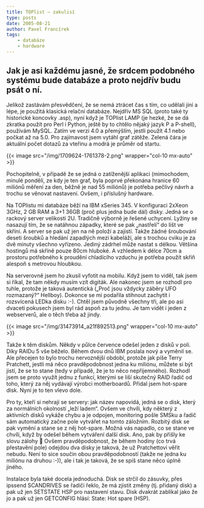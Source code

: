 ```yaml
---
title: TOPlist – zakulisí
type: posts
date: 2005-08-21
author: Pavel Francírek
tags:
    - databáze
    - hardware
---
```

## Jak je asi každému jasné, že srdcem podobného systému bude databáze a proto nejdřív budu psát o ní.
Jelikož zastávám přesvědčení, že se nemá ztrácet čas s tím, co udělali jiní a lépe, je použitá klasická relační databáze. Nejdřív MS SQL (proto také ty historické koncovky .asp), nyní když je TOPlist LAMP (je hezké, že se dá zkratka použít pro Perl i Python, ještě by to chtělo nějaký jazyk P a P-shell), používám MySQL. Zatím ve verzi 4.0 a přemýšlím, jestli použít 4.1 nebo počkat až na 5.0. Pro zajímavost jsem vytáhl graf zátěže. Zelená čára je aktuální počet dotazů za vteřinu a modrá je průměr od startu.

{{< image src="/img/1709624-1761378-2.png" wrapper="col-10 mx-auto" >}}

Pochopitelně, v případě že se jedná o zatíženější aplikaci (mimochodem, minulé pondělí, ze kdy je ten graf, byla poprvé překonána hranice 60 miliónů měření za den, běžně je nad 55 miliónů) je potřeba pečlivý návrh a trochu se věnovat nastavení. Ovšem, i příslušný hardware.

Na TOPlistu mi databáze běží na IBM xSeries 345. V konfiguraci 2xXeon 3GHz, 2 GB RAM a 3+1 36GB (proč plus jedna bude dál) disky. Jedná se o rackový server velikosti 2U. Tradičně výborně je řešené uchycení. Lyžiny se nasazují tím, že se natáhnou západky, které se pak „nastřelí“ do lišt ve skříni. A server se pak už jen na ně položí a zajistí. Takže žádné šroubování deseti šroubků a hledání zapadlých mezi kabeláží, ale s trochou cviku je za dvě minuty všechno vyřízeno. Jediný zádrhel může nastat s délkou. Většina hostingů má skříně pouze 80cm hluboké. A vzhledem k délce 70cm a prostoru potřebného k proudění chladícího vzduchu je potřeba použít skříň alespoň s metrovou hloubkou.

Na serverovně jsem ho zkusil vyfotit na mobilu. Když jsem to viděl, tak jsem si říkal, že tam někdy musím vzít digiták. Ale nakonec jsem se rozhodl pro tuhle, protože je taková autentická („Proč jsou vždycky záběry UFO rozmazaný?“ Hellboy). Dokonce se mi podařila stihnout zachytit i rozsvícená LEDka disku :-). Chtěl jsem původně všechny tři, ale po asi dvaceti pokusech jsem byl rád aspoň za tu jednu. Je tam vidět i jeden z webserverů, ale o těch třeba až jindy.

{{< image src="/img/31473914_a21f892513.png" wrapper="col-10 mx-auto" >}}

Takže k těm diskům. Někdy v půlce července odešel jeden z disků v poli. Díky RAIDu 5 vše běželo. Během dvou dnů IBM poslala nový a vyměnil se. Ale přecejen to bylo trochu nervoznější období, protože jak píše Terry Pratchett, jestli má něco pravděpodobnost jedna ku miliónu, můžete si být jistí, že se to stane (tedy v případě, že je to něco nepřijemného). Rozhodl jsem se proto využít jednu z funkcí, kterými se liší skutečný RAID řadič od toho, který za něj vydávají výrobci motherboardů. Přidal jsem hot-spare disk. Nyní je to ten vlevo dole.

Pro ty, kteří si nehrají se servery: jak název napovídá, jedná se o disk, který za normálních okolností „leží ladem“. Ovšem ve chvíli, kdy některý z aktivních disků vykáže chybu a je odpojen, monitoring pošle SMSku a řadič sám automatický začne pole vytvářet na tomto záložním. Rozbitý disk se pak vymění a stane se z něj hot-spare. Možná vás napadlo, co se stane ve chvíli, když by odešel během vytváření další disk. Ano, pak by přišly ke slovu zálohy 🙂 Ovšem pravděpodobnost, že během hodiny (co trvá přestavění pole) odejdou dva disky je taková, že už Pratchettovi věřit nebudu. Není to sice součin obou pravděpodobností (takže ne jedna ku miliónu na druhou :-)), ale i tak je taková, že se spíš stane něco úplně jiného.

Instalace byla také docela jednoduchá. Disk se strčil do zásuvky, přes ipssend SCANDRIVES se řadiči řeklo, že má zjistit změny (tj. přidaný disk) a pak už jen SETSTATE HSP pro nastavení stavu. Disk dvakrát zablikal jako že jo a pak už jen GETCONFIG hlásí: State: Hot spare (HSP).